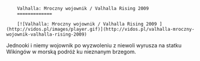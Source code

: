 
        Valhalla: Mroczny wojownik / Valhalla Rising 2009 
        =============
        
        [![Valhalla: Mroczny wojownik / Valhalla Rising 2009 ](http://vidos.pl/images/player.gif)](http://vidos.pl/valhalla-mroczny-wojownik-valhalla-rising-2009)
        
        
 Jednooki i niemy wojownik po wyzwoleniu z niewoli wyrusza na statku Wikingów w morską podróż ku nieznanym brzegom.
    